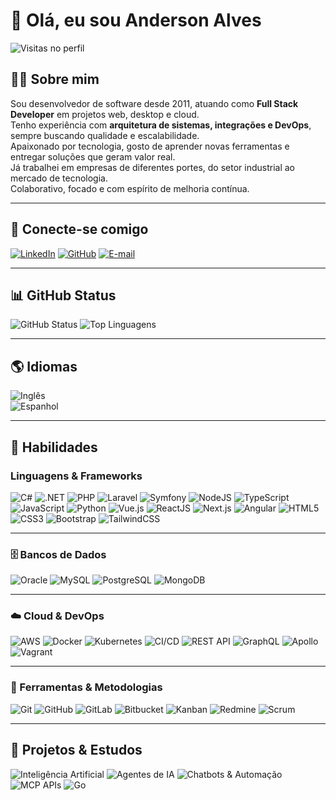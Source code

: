 <!--
**alvesandersonr/alvesandersonr** is a ✨ _special_ ✨ repository because its `README.md` (this file) appears on your GitHub profile.

Here are some ideas to get you started:

- 🔭 I’m currently working on ...
- 🌱 I’m currently learning ...
- 👯 I’m looking to collaborate on ...
- 🤔 I’m looking for help with ...
- 💬 Ask me about ...
- 📫 How to reach me: ...
- 😄 Pronouns: ...
- ⚡ Fun fact: ...
-->

# 👋 Olá, eu sou Anderson Alves  

![Visitas no perfil](https://komarev.com/ghpvc/?username=alvesandersonr&color=blue)

## 👨‍💻 Sobre mim
Sou desenvolvedor de software desde 2011, atuando como **Full Stack Developer** em projetos web, desktop e cloud.  
Tenho experiência com **arquitetura de sistemas, integrações e DevOps**, sempre buscando qualidade e escalabilidade.  
Apaixonado por tecnologia, gosto de aprender novas ferramentas e entregar soluções que geram valor real.  
Já trabalhei em empresas de diferentes portes, do setor industrial ao mercado de tecnologia.  
Colaborativo, focado e com espírito de melhoria contínua.  

---

## 🤝 Conecte-se comigo
[![LinkedIn](https://img.shields.io/badge/LinkedIn-0077B5?style=for-the-badge&logo=linkedin&logoColor=white)](https://www.linkedin.com/in/andersonralves/)  [![GitHub](https://img.shields.io/badge/GitHub-100000?style=for-the-badge&logo=github&logoColor=white)](https://github.com/alvesandersonr)  [![E-mail](https://img.shields.io/badge/-Email-000?style=for-the-badge&logo=Gmail&logoColor=E94D5F)](mailto:contato.andersonralves@gmail.com)  

---

## 📊 GitHub Status
![GitHub Status](https://github-readme-stats.vercel.app/api?username=alvesandersonr&theme=transparent&bg_color=000&border_color=30A3DC&show_icons=true&icon_color=30A3DC&title_color=E94D5F&text_color=FFF&include_all_commits=true)  ![Top Linguagens](https://github-readme-stats.vercel.app/api/top-langs/?username=alvesandersonr&layout=compact&theme=radical)  

---

## 🌎 Idiomas
![Inglês](https://img.shields.io/badge/Ingl%C3%AAs-Intermedi%C3%A1rio-red?style=for-the-badge)  
![Espanhol](https://img.shields.io/badge/Espanhol-Intermedi%C3%A1rio-red?style=for-the-badge)

---

## 🚀 Habilidades

### Linguagens & Frameworks
![C#](https://img.shields.io/badge/C%23-239120?style=for-the-badge&logo=c-sharp&logoColor=white)
![.NET](https://img.shields.io/badge/.NET-512BD4?style=for-the-badge&logo=dotnet&logoColor=white)
![PHP](https://img.shields.io/badge/PHP-777BB4?style=for-the-badge&logo=php&logoColor=white)
![Laravel](https://img.shields.io/badge/Laravel-FF2D20?style=for-the-badge&logo=laravel&logoColor=white)
![Symfony](https://img.shields.io/badge/Symfony-000000?style=for-the-badge&logo=symfony&logoColor=white)
![NodeJS](https://img.shields.io/badge/Node.js-339933?style=for-the-badge&logo=node.js&logoColor=white)
![TypeScript](https://img.shields.io/badge/TypeScript-3178C6?style=for-the-badge&logo=typescript&logoColor=white)
![JavaScript](https://img.shields.io/badge/JavaScript-F7DF1E?style=for-the-badge&logo=javascript&logoColor=black)
![Python](https://img.shields.io/badge/Python-3776AB?style=for-the-badge&logo=python&logoColor=white)
![Vue.js](https://img.shields.io/badge/Vue.js-4FC08D?style=for-the-badge&logo=vue.js&logoColor=white)
![ReactJS](https://img.shields.io/badge/ReactJS-20232A?style=for-the-badge&logo=react&logoColor=61DAFB)
![Next.js](https://img.shields.io/badge/Next.js-000000?style=for-the-badge&logo=next.js&logoColor=white)
![Angular](https://img.shields.io/badge/Angular-DD0031?style=for-the-badge&logo=angular&logoColor=white)
![HTML5](https://img.shields.io/badge/HTML5-E34F26?style=for-the-badge&logo=html5&logoColor=white)
![CSS3](https://img.shields.io/badge/CSS3-1572B6?style=for-the-badge&logo=css3&logoColor=white)
![Bootstrap](https://img.shields.io/badge/Bootstrap-7952B3?style=for-the-badge&logo=bootstrap&logoColor=white)
![TailwindCSS](https://img.shields.io/badge/Tailwind_CSS-38B2AC?style=for-the-badge&logo=tailwind-css&logoColor=white)

---

### 🗄️ Bancos de Dados
![Oracle](https://img.shields.io/badge/Oracle-F80000?style=for-the-badge&logo=oracle&logoColor=white)
![MySQL](https://img.shields.io/badge/MySQL-4479A1?style=for-the-badge&logo=mysql&logoColor=white)
![PostgreSQL](https://img.shields.io/badge/PostgreSQL-4169E1?style=for-the-badge&logo=postgresql&logoColor=white)
![MongoDB](https://img.shields.io/badge/MongoDB-47A248?style=for-the-badge&logo=mongodb&logoColor=white)

---

### ☁️ Cloud & DevOps
![AWS](https://img.shields.io/badge/Amazon_AWS-232F3E?style=for-the-badge&logo=amazon-aws&logoColor=white)
![Docker](https://img.shields.io/badge/Docker-2496ED?style=for-the-badge&logo=docker&logoColor=white)
![Kubernetes](https://img.shields.io/badge/Kubernetes-326CE5?style=for-the-badge&logo=kubernetes&logoColor=white)
![CI/CD](https://img.shields.io/badge/CI%2FCD-000000?style=for-the-badge&logo=githubactions&logoColor=white)
![REST API](https://img.shields.io/badge/REST-02569B?style=for-the-badge&logo=rest&logoColor=white)
![GraphQL](https://img.shields.io/badge/GraphQL-E10098?style=for-the-badge&logo=graphql&logoColor=white)
![Apollo](https://img.shields.io/badge/Apollo-311C87?style=for-the-badge&logo=apollo-graphql&logoColor=white)
![Vagrant](https://img.shields.io/badge/Vagrant-1563FF?style=for-the-badge&logo=vagrant&logoColor=white)

---

### 🔧 Ferramentas & Metodologias
![Git](https://img.shields.io/badge/GIT-E44C30?style=for-the-badge&logo=git&logoColor=white)
![GitHub](https://img.shields.io/badge/GitHub-181717?style=for-the-badge&logo=github&logoColor=white)
![GitLab](https://img.shields.io/badge/GitLab-FC6D26?style=for-the-badge&logo=gitlab&logoColor=white)
![Bitbucket](https://img.shields.io/badge/Bitbucket-0052CC?style=for-the-badge&logo=bitbucket&logoColor=white)
![Kanban](https://img.shields.io/badge/Kanban-0052CC?style=for-the-badge&logo=trello&logoColor=white)
![Redmine](https://img.shields.io/badge/Redmine-B32024?style=for-the-badge&logo=redmine&logoColor=white)
![Scrum](https://img.shields.io/badge/Scrum-6DB33F?style=for-the-badge&logo=scrumalliance&logoColor=white)

---

## 📘 Projetos & Estudos
![Inteligência Artificial](https://img.shields.io/badge/IA_%7C_Machine_Learning-FF6F00?style=for-the-badge&logo=openai&logoColor=white)
![Agentes de IA](https://img.shields.io/badge/Agentes_de_IA-1A1A1A?style=for-the-badge&logo=authelia&logoColor=white)
![Chatbots & Automação](https://img.shields.io/badge/Chatbots_&_Automa%C3%A7%C3%A3o-00B140?style=for-the-badge&logo=whatsapp&logoColor=white)
![MCP APIs](https://img.shields.io/badge/MCP_APIs-4285F4?style=for-the-badge&logo=api&logoColor=white)
![Go](https://img.shields.io/badge/Go-00ADD8?style=for-the-badge&logo=go&logoColor=white)
